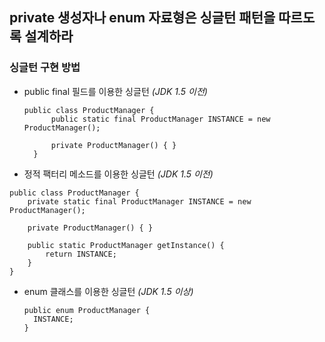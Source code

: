 ## private 생성자나 enum 자료형은 싱글턴 패턴을 따르도록 설계하라

### 싱글턴 구현 방법
- public final 필드를 이용한 싱글턴 _(JDK 1.5 이전)_

	<pre><code>public class ProductManager {
		public static final ProductManager INSTANCE = new ProductManager();

		private ProductManager() { }
	}</code></pre>

- 정적 팩터리 메소드를 이용한 싱글턴 _(JDK 1.5 이전)_

```
public class ProductManager {
	private static final ProductManager INSTANCE = new ProductManager();

	private ProductManager() { }

	public static ProductManager getInstance() {
		return INSTANCE;
	}
}
```

- enum 클래스를 이용한 싱글턴 _(JDK 1.5 이상)_

  ```
  public enum ProductManager {
  	INSTANCE;
  }
  ```